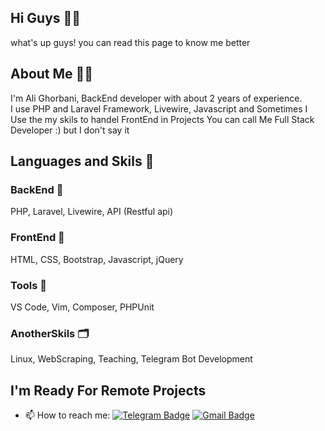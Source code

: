 ## Hi Guys 👋😎
what's up guys! you can read this page to know me better

## About Me 👨‍💻
I'm Ali Ghorbani, BackEnd developer with about 2 years of experience.
<br>
I use PHP and Laravel Framework, Livewire, Javascript and Sometimes I Use the my skils to handel FrontEnd in Projects You can call Me Full Stack Developer :)
but I don't say it
<br>

## Languages and Skils 🤹‍

### BackEnd 🔧
PHP, Laravel, Livewire, API (Restful api)


### FrontEnd 🎨
<div class="toggle-hide"> HTML, CSS, Bootstrap, Javascript, jQuery </div>
  

### Tools 🧪
VS Code, Vim, Composer, PHPUnit


### AnotherSkils 🗂
Linux, WebScraping, Teaching, Telegram Bot Development


## I'm Ready For Remote Projects    
- 📫 How to reach me: 
[![Telegram Badge](https://img.shields.io/badge/-Telegram-blue?style=flat&logo=telegram&logoColor=white&link=https://t.me/alighorbani1381)](https://t.me/alighorbani1381)
[![Gmail Badge](https://img.shields.io/badge/-Gmail-red?style=flat&logo=gmail&logoColor=white&link=alighorbani20002@gmail.com)](mailto:alighorbani20002@gmail.com)
